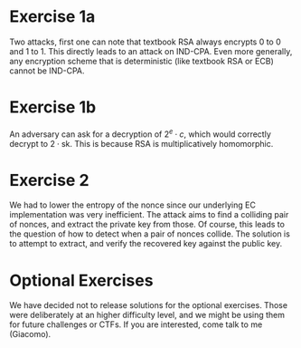 # Exercise 1a
Two attacks, first one can note that textbook RSA always encrypts 0 to 0 and 1 to 1. This directly leads to an attack on IND-CPA. Even more generally, any encryption scheme that is deterministic (like textbook RSA or ECB) cannot be IND-CPA.
# Exercise 1b
An adversary can ask for a decryption of $2^e \cdot c$, which would correctly decrypt to $2 \cdot \mathsf{sk}$. This is because RSA is multiplicatively homomorphic.

# Exercise 2
We had to lower the entropy of the nonce since our underlying EC implementation was very inefficient. The attack aims to find a colliding pair of nonces, and extract the private key from those. Of course, this leads to the question of how to detect when a pair of nonces collide. The solution is to attempt to extract, and verify the recovered key against the public key. 

# Optional Exercises
We have decided not to release solutions for the optional exercises. Those were deliberately at an higher difficulty level, and we might be using them for future challenges or CTFs. If you are interested, come talk to me (Giacomo).
